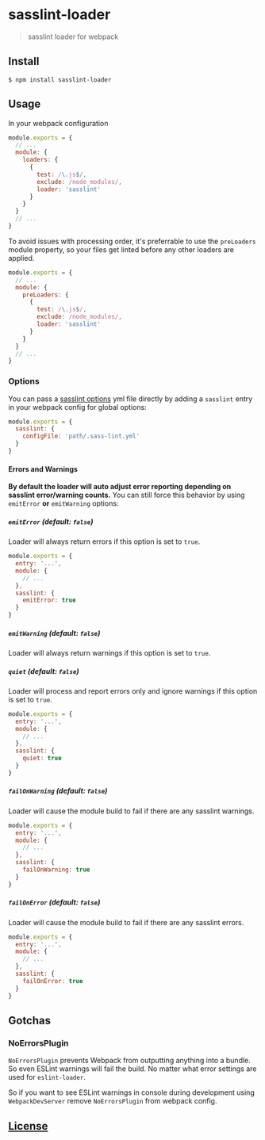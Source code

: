 # sasslint-loader

> sasslint loader for webpack

## Install

```console
$ npm install sasslint-loader
```

## Usage

In your webpack configuration

```js
module.exports = {
  // ...
  module: {
    loaders: {
      {
        test: /\.js$/,
        exclude: /node_modules/,
        loader: 'sasslint'
      }
    }
  }
  // ...
}
```

To avoid issues with processing order, it's preferrable to use the `preLoaders` module property, so your files get linted before any other loaders are applied.

```js
module.exports = {
  // ...
  module: {
    preLoaders: {
      {
        test: /\.js$/,
        exclude: /node_modules/,
        loader: 'sasslint'
      }
    }
  }
  // ...
}
```

### Options

You can pass a [sasslint options](https://github.com/sasstools/sass-lint/blob/develop/docs/sass-lint.yml) yml file directly by adding a `sasslint` entry in your webpack config for global options:

```js
module.exports = {
  sasslint: {
    configFile: 'path/.sass-lint.yml'
  }
}
```

#### Errors and Warnings

**By default the loader will auto adjust error reporting depending on sasslint error/warning counts.**
You can still force this behavior by using `emitError` **or** `emitWarning` options:

##### `emitError` (default: `false`)

Loader will always return errors if this option is set to `true`.

```js
module.exports = {
  entry: '...',
  module: {
    // ...
  },
  sasslint: {
    emitError: true
  }
}
```

##### `emitWarning` (default: `false`)

Loader will always return warnings if this option is set to `true`.

##### `quiet` (default: `false`)

Loader will process and report errors only and ignore warnings if this option is set to `true`.

```js
module.exports = {
  entry: '...',
  module: {
    // ...
  },
  sasslint: {
    quiet: true
  }
}
```

##### `failOnWarning` (default: `false`)

Loader will cause the module build to fail if there are any sasslint warnings.

```js
module.exports = {
  entry: '...',
  module: {
    // ...
  },
  sasslint: {
    failOnWarning: true
  }
}
```

##### `failOnError` (default: `false`)

Loader will cause the module build to fail if there are any sasslint errors.

```js
module.exports = {
  entry: '...',
  module: {
    // ...
  },
  sasslint: {
    failOnError: true
  }
}
```

## Gotchas

### NoErrorsPlugin

`NoErrorsPlugin` prevents Webpack from outputting anything into a bundle. So even ESLint warnings
will fail the build. No matter what error settings are used for `eslint-loader`.

So if you want to see ESLint warnings in console during development using `WebpackDevServer`
remove `NoErrorsPlugin` from webpack config.

## [License](LICENSE)
